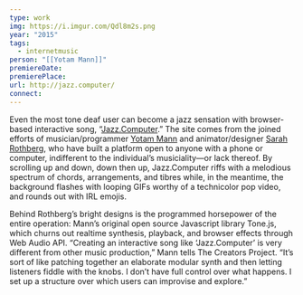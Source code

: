 ```yaml
---
type: work
img: https://i.imgur.com/Qdl8m2s.png
year: "2015"
tags:
  - internetmusic
person: "[[Yotam Mann]]"
premiereDate:
premierePlace:
url: http://jazz.computer/
connect:
---
```



Even the most tone deaf user can become a jazz sensation with browser-based interactive song, “[Jazz.Computer](http://jazz.computer/).” The site comes from the joined efforts of musician/programmer [Yotam Mann](http://yotammann.info/) and animator/designer [Sarah Rothberg](http://sarahrothberg.com/), who have built a platform open to anyone with a phone or computer, indifferent to the individual’s musiciality—or lack thereof. By scrolling up and down, down then up, Jazz.Computer riffs with a melodious spectrum of chords, arrangements, and tibres while, in the meantime, the background flashes with looping GIFs worthy of a technicolor pop video, and rounds out with IRL emojis.


Behind Rothberg’s bright designs is the programmed horsepower of the entire operation: Mann’s original open source Javascript library Tone.js, which churns out realtime synthesis, playback, and browser effects through Web Audio API. “Creating an interactive song like ‘Jazz.Computer’ is very different from other music production,” Mann tells The Creators Project. “It’s sort of like patching together an elaborate modular synth and then letting listeners fiddle with the knobs. I don’t have full control over what happens. I set up a structure over which users can improvise and explore.”

